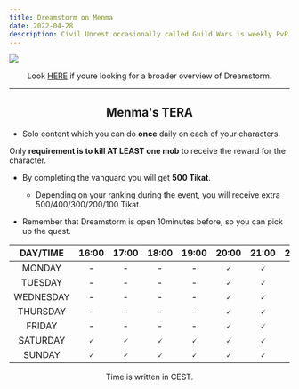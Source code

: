 ```yaml
---
title: Dreamstorm on Menma
date: 2022-04-28  
description: Civil Unrest occasionally called Guild Wars is weekly PvP event which happens every Sunday.  
---
```


![](https://i.imgur.com/4PUHgon.png)

<center>

Look [HERE](../../en/activity/dreamstorm.md) if youre looking for a broader overview of Dreamstorm.

</center>


<hr/>
<center>

## Menma's TERA

</center>

- Solo content which you can do **once** daily on each of your characters.

Only **requirement is to kill AT LEAST one mob** to receive the reward for the character. 
  * By completing the vanguard you will get **500 Tikat**.
    * Depending on your ranking during the event, you will receive extra 500/400/300/200/100 Tikat.

* Remember that Dreamstorm is open 10minutes before, so you can pick up the quest.

<center>

| **DAY/TIME** 	| **16:00** 	| **17:00** 	| **18:00** 	| **19:00** 	| **20:00** 	| **21:00** 	| **22:00** 	| **23:00** 	| **0:00** 	|
|:------------:	|:---------:	|:---------:	|:---------:	|:---------:	|:---------:	|:---------:	|:---------:	|:---------:	|:--------:	|
|    MONDAY    	|     -     	|     -     	|     -     	|     -     	|     🗸     	|     🗸     	|     🗸     	|     🗸     	|     🗸    	|
|    TUESDAY   	|     -     	|     -     	|     -     	|     -     	|     🗸     	|     🗸     	|     🗸     	|     🗸     	|     🗸    	|
|   WEDNESDAY  	|     -     	|     -     	|     -     	|     -     	|     🗸     	|     🗸     	|     🗸     	|     🗸     	|     🗸    	|
|   THURSDAY   	|     -     	|     -     	|     -     	|     -     	|     🗸     	|     🗸     	|     🗸     	|     🗸     	|     🗸    	|
|    FRIDAY    	|     -     	|     -     	|     -     	|     -     	|     🗸     	|     🗸     	|     🗸     	|     🗸     	|     🗸    	|
|   SATURDAY   	|     🗸     	|     🗸     	|     🗸     	|     🗸     	|     🗸     	|     🗸     	|     🗸     	|     🗸     	|     🗸    	|
|    SUNDAY    	|     🗸     	|     🗸     	|     🗸     	|     🗸     	|     🗸     	|     🗸     	|     🗸     	|     🗸     	|     🗸    	|

Time is written in CEST.

</center>